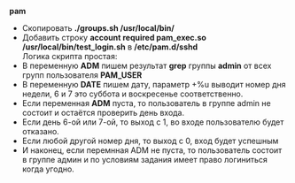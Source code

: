 **pam**

- Скопировать **./groups.sh /usr/local/bin/**
- Добавить строку **account required pam_exec.so /usr/local/bin/test_login.sh** в **/etc/pam.d/sshd**  
Логика скрипта простая: 
- В переменную **ADM** пишем результат **grep** группы **admin** от всех групп пользователя **PAM_USER**
- В переменную **DATE** пишем дату, параметр +%u выводит номер дня недели, 6 и 7 это суббота и воскресенье соответственно.
- Если переменная **ADM** пуста, то пользователь в группе admin не состоит и остаётся проверить день входа.
- Если день 6-ой или 7-ой, то выход с 1, во входе пользователю будет отказано.
- Если любой другой номер дня, то выход с 0, вход будет успешным
- И наконец, если перемнная ADM не пуста, то пользователь состоит в группе админ и по условиям задания имеет право логиниться когда угодно.  

